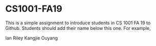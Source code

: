# CS1001-FA19
This is a simple assignment to introduce students in CS 1001 FA 19 to Github.
Students should add their name below this one. For example,

Ian Riley
Kangjie Ouyang
